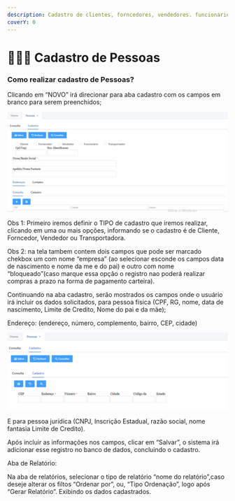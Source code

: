 ```yaml
---
description: Cadastro de clientes, forncedores, vendedores. funcionarios ou transportadora.
coverY: 0
---
```


# 🧑🤝🧑 Cadastro de Pessoas

### **Como realizar cadastro de Pessoas?**

Clicando em “NOVO” irá direcionar para aba cadastro com os campos em branco para serem preenchidos;

![](<../../.gitbook/assets/image (28).png>)

Obs 1: Primeiro iremos definir o TIPO de cadastro que iremos realizar, clicando em uma ou mais opções, informando se o cadastro é de Cliente, Forncedor, Vendedor ou Transportadora.

Obs 2: na tela tambem contem dois campos que pode ser marcado chekbox um com nome “empresa” (ao selecionar esconde os campos data de nascimento e nome da me e do pai) e outro com nome “bloqueado”(caso marque essa opção o registro nao poderá realizar compras a prazo na forma de pagamento carteira).

Continuando na aba cadastro, serão mostrados os campos onde o usuário irá incluir os dados solicitados, para pessoa física (CPF, RG, nome, data de nascimento, Limite de Credito, Nome do pai e da mãe);

Endereço: (endereço, número, complemento, bairro, CEP, cidade)

![](<../../.gitbook/assets/image (29).png>)

E para pessoa jurídica (CNPJ, Inscrição Estadual, razão social, nome fantasia Limite de Credito).

Após incluir as informações nos campos, clicar em “Salvar”, o sistema irá adicionar esse registro no banco de dados, concluindo o cadastro.

Aba de Relatório:&#x20;

Na aba de relatórios, selecionar o tipo de relatório “nome do relatório”,caso deseje alterar os filtos “Ordenar por”, ou, “Tipo Ordenação”, logo após “Gerar Relatório”. Exibindo os dados cadastrados.
